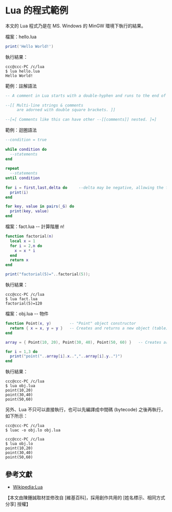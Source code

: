 # Lua 的程式範例

本文的 Lua 程式乃是在 MS. Windows 的 MinGW 環境下執行的結果。

檔案：hello.lua

```Lua
print('Hello World!')
```

執行結果：

```
ccc@ccc-PC /c/lua
$ lua hello.lua
Hello World!
```

範例：註解語法

```Lua
-- A comment in Lua starts with a double-hyphen and runs to the end of the line.
 
--[[ Multi-line strings & comments
     are adorned with double square brackets. ]]
 
--[=[ Comments like this can have other --[[comments]] nested. ]=]
```

範例：迴圈語法

```Lua
--condition = true
 
while condition do
  --statements
end
 
repeat
  --statements
until condition
 
for i = first,last,delta do     --delta may be negative, allowing the for loop to count down or up
  print(i)
end

for key, value in pairs(_G) do
  print(key, value)
end
```

檔案：fact.lua -- 計算階層 n! 

```Lua
function factorial(n)
  local x = 1
  for i = 2,n do
    x = x * i
  end
  return x
end

print("factorial(5)="..factorial(5));
```

執行結果：

```
ccc@ccc-PC /c/lua
$ lua fact.lua
factorial(5)=120
```

檔案：obj.lua -- 物件

```Lua
function Point(x, y)        -- "Point" object constructor
  return { x = x, y = y }   -- Creates and returns a new object (table)
end

array = { Point(10, 20), Point(30, 40), Point(50, 60) }   -- Creates array of points

for i = 1,3 do 
  print("point("..array[i].x..","..array[i].y..")")
end
```

執行結果：

```
ccc@ccc-PC /c/lua
$ lua obj.lua
point(10,20)
point(30,40)
point(50,60)
```

另外、Lua 不只可以直接執行，也可以先編譯成中間碼 (bytecode) 之後再執行，如下所示：

```
ccc@ccc-PC /c/lua
$ luac -o obj.lo obj.lua

ccc@ccc-PC /c/lua
$ lua obj.lo
point(10,20)
point(30,40)
point(50,60)
```


## 參考文獻
* [Wikipedia:Lua](http://en.wikipedia.org/wiki/Lua_programming_language)

【本文由陳鍾誠取材並修改自 [維基百科]，採用創作共用的 [姓名標示、相同方式分享] 授權】